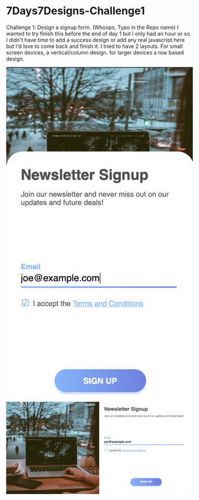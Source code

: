 # 7Days7Designs-Challenge1

Challenge 1: Design a signup form. (Whoops, Typo in the Repo name)
I wanted to try finish this before the end of day 1 but I only had an hour or so.
I didn't have time to add a success design or add any real javascript here but I'd love to come back and finish it.
I tried to have 2 layouts. For small screen devices, a vertical/column design. for larger devices a row based design.

![mobile](mobile.png)
![desktop](desktop.png)

